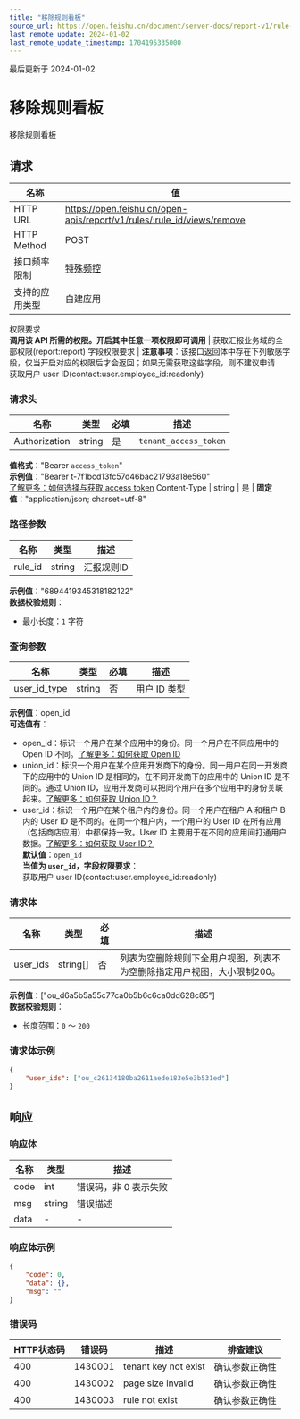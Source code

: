 ```yaml
---
title: "移除规则看板"
source_url: https://open.feishu.cn/document/server-docs/report-v1/rule-view/remove
last_remote_update: 2024-01-02
last_remote_update_timestamp: 1704195335000
---
```

最后更新于 2024-01-02

# 移除规则看板

移除规则看板

## 请求
名称 | 值
---|---
HTTP URL | https://open.feishu.cn/open-apis/report/v1/rules/:rule_id/views/remove
HTTP Method | POST
接口频率限制 | [特殊频控](https://open.feishu.cn/document/ukTMukTMukTM/uUzN04SN3QjL1cDN)
支持的应用类型 | 自建应用
权限要求  
            **调用该 API 所需的权限。开启其中任意一项权限即可调用** | 获取汇报业务域的全部权限(report:report)
字段权限要求 | **注意事项**：该接口返回体中存在下列敏感字段，仅当开启对应的权限后才会返回；如果无需获取这些字段，则不建议申请  
        获取用户 user ID(contact:user.employee_id:readonly)

### 请求头

名称 | 类型 | 必填 | 描述
--- | --- | --- | ---
Authorization | string | 是 | `tenant_access_token`  
**值格式**："Bearer `access_token`"  
**示例值**："Bearer t-7f1bcd13fc57d46bac21793a18e560"  
[了解更多：如何选择与获取 access token](https://open.feishu.cn/document/uAjLw4CM/ugTN1YjL4UTN24CO1UjN/trouble-shooting/how-to-choose-which-type-of-token-to-use)
Content-Type | string | 是 | **固定值**："application/json; charset=utf-8"

### 路径参数

名称 | 类型 | 描述
--- | --- | ---
rule_id | string | 汇报规则ID  
**示例值**："6894419345318182122"  
**数据校验规则**：  
- 最小长度：`1` 字符

### 查询参数

名称 | 类型 | 必填 | 描述
--- | --- | --- | ---
user_id_type | string | 否 | 用户 ID 类型  
**示例值**：open_id  
**可选值有**：  
- open_id：标识一个用户在某个应用中的身份。同一个用户在不同应用中的 Open ID 不同。[了解更多：如何获取 Open ID](https://open.feishu.cn/document/uAjLw4CM/ugTN1YjL4UTN24CO1UjN/trouble-shooting/how-to-obtain-openid)  
- union_id：标识一个用户在某个应用开发商下的身份。同一用户在同一开发商下的应用中的 Union ID 是相同的，在不同开发商下的应用中的 Union ID 是不同的。通过 Union ID，应用开发商可以把同个用户在多个应用中的身份关联起来。[了解更多：如何获取 Union ID？](https://open.feishu.cn/document/uAjLw4CM/ugTN1YjL4UTN24CO1UjN/trouble-shooting/how-to-obtain-union-id)  
- user_id：标识一个用户在某个租户内的身份。同一个用户在租户 A 和租户 B 内的 User ID 是不同的。在同一个租户内，一个用户的 User ID 在所有应用（包括商店应用）中都保持一致。User ID 主要用于在不同的应用间打通用户数据。[了解更多：如何获取 User ID？](https://open.feishu.cn/document/uAjLw4CM/ugTN1YjL4UTN24CO1UjN/trouble-shooting/how-to-obtain-user-id)  
**默认值**：`open_id`  
**当值为 `user_id`，字段权限要求**：  
获取用户 user ID(contact:user.employee_id:readonly)

### 请求体

名称 | 类型 | 必填 | 描述
--- | --- | --- | ---
user_ids | string\[\] | 否 | 列表为空删除规则下全用户视图，列表不为空删除指定用户视图，大小限制200。  
**示例值**：["ou_d6a5b5a55c77ca0b5b6c6ca0dd628c85"]  
**数据校验规则**：  
- 长度范围：`0` ～ `200`

### 请求体示例
```json
{
	"user_ids": ["ou_c26134180ba2611aede183e5e3b531ed"]
}
```

## 响应

### 响应体

名称 | 类型 | 描述
--- | --- | ---
code | int | 错误码，非 0 表示失败
msg | string | 错误描述
data | \- | \-

### 响应体示例
```json
{
	"code": 0,
	"data": {},
	"msg": ""
}
```

### 错误码

HTTP状态码 | 错误码 | 描述 | 排查建议
--- | --- | --- | ---
400 | 1430001 | tenant key  not exist | 确认参数正确性
400 | 1430002 | page size   invalid | 确认参数正确性
400 | 1430003 | rule  not exist | 确认参数正确性
